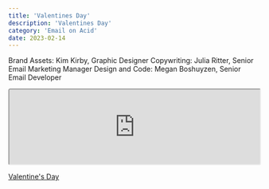 ```yaml
---
title: 'Valentines Day'
description: 'Valentines Day'
category: 'Email on Acid'
date: 2023-02-14
---
```


Brand Assets: Kim Kirby, Graphic Designer
Copywriting: Julia Ritter, Senior Email Marketing Manager
Design and Code: Megan Boshuyzen, Senior Email Developer

<iframe src="https://parcel.io/embed/1043eb1f-ee25-47cf-bf09-9f0d3e03eecd?parts=html&default-part=html&layout=split&wrap=true" style="width:100%; height:auto border:0; border-radius: 4px; overflow:hidden;" scrolling="No" title="Subject goes here" loading="lazy" allowtransparency="true" allowfullscreen="true" sandbox="allow-forms allow-modals allow-popups allow-presentation allow-same-origin allow-scripts allow-popups-to-escape-sandbox" samesite=none secure=true onload="this.src=this.src+'#source='+window.location.href" > </iframe>

[Valentine's Day](https://parcel.io/e/1043eb1f-ee25-47cf-bf09-9f0d3e03eecd?parts=html&default-part=html&preview-size=500&theme=parcel-dark&layout=preview)
